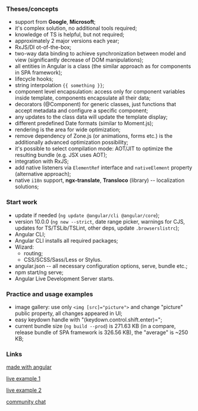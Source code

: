 ### Theses/concepts

- support from **Google**, **Microsoft**;
- it's complex solution, no additional tools required;
- knowledge of TS is helpful, but not required;
- approximately 2 major versions each year;
- RxJS/DI ot-of-the-box;
- two-way data binding to achieve synchronization between model and view (significantly decrease of DOM manipulations);
- all entities in Angular is a class (the similar approach as for components in SPA framework);
- lifecycle hooks;
- string interpolation `{{ something }}`;
- component level encapsulation: access only for component variables inside template, components encapsulate all their data;
- decorators (@Component) for generic classes, just functions that accept metadata and configure a specific component;
- any updates to the class data will update the template display;
- different predefined Date formats (similar to Moment.js);
- rendering is the area for wide optimization;
- remove dependency of Zone.js (or animations, forms etc.) is the additionally advanced optimization possibility;
- it's possible to select compilation mode: AOT/JIT to optimize the resulting bundle (e.g. JSX uses AOT);
- integration with RxJS;
- add native listeners via `ElementRef` interface and `nativeElement` property (alternative approach);
- native `i18n` support, **ngx-translate**, **Transloco** (library) -- localization solutions;

### Start work

- update if needed (`ng update @angular/cli @angular/core`);
- version 10.0.0 (`ng new --strict`, date range picker, warnings for CJS, updates for TS/TSLib/TSLint, other deps, update `.browserslistrc`);
- Angular CLI;
- Angular CLI installs all required packages;
- Wizard:
    - routing;
    - CSS/SCSS/Sass/Less or Stylus.
- angular.json -- all necessary configuration options, serve, bundle etc.;
- npm start/ng serve;
- Angular Live Development Server starts.

### Practice and usage examples

- image gallery: use only `<img [src]="picture">` and change "picture" public property, all changes appeared in UI;
- easy keydown handle with "(keydown.control.shift.enter)=";
- current bundle size (`ng build --prod`) is 271.63 KB (in a compare, release bundle of SPA framework is 326.56 KB), the "average" is ~250 KB;

### Links

[made with angular](https://www.madewithangular.com/)

[live example 1](https://stackblitz.com/angular/nknyovevygv)

[live example 2](https://stackblitz.com/angular/yongarnoxkq)

[community chat](https://t.me/angular_ru)

